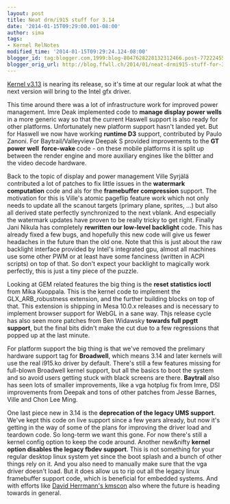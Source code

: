 ```yaml
---
layout: post
title: Neat drm/i915 stuff for 3.14
date: '2014-01-15T09:29:00.001-08:00'
author: sima
tags:
- Kernel RelNotes
modified_time: '2014-01-15T09:29:24.124-08:00'
blogger_id: tag:blogger.com,1999:blog-8047628228132312466.post-7722245516833600559
blogger_orig_url: http://blog.ffwll.ch/2014/01/neat-drmi915-stuff-for-314.html
---
```


[Kernel v3.13](/2013/11/its-that-time-again-when-old-kernel-v3.html) is nearing
its release, so it's time at our regular look at what the next version will
bring to the Intel gfx driver.

<!--more-->

This time around there was a lot of infrastructure work for improved power management. Imre Deak implemented code to <b>manage display power wells</b> in a more generic way so that the current Haswell support is also ready for other platforms. Unfortunately new platform support hasn't landed yet. But for Haswell we now have working <b>runtime D3</b> support, contributed by Paulo Zanoni. For Baytrail/Valleyview Deepak S provided improvements to the <b>GT power well&nbsp; force-wake </b>code - on these mobile platforms it is split up between the render engine and more auxiliary engines like the blitter and the video decode hardware.



Back to the topic of display and power management Ville Syrjälä contributed a lot of patches to fix little issues in the <b>watermark computation</b> code and als for the <b>framebuffer compression</b> support. The motivation for this is Ville's atomic pageflip feature work which not only needs to update all the scanout targets (primary plane, sprites, ...) but also all derived state perfectly synchronized to the next vblank. And especially the watermark updates have proven to be really tricky to get right. Finally Jani Nikula has completely <b>rewritten our low-level backlight</b> code. This has already fixed a few bugs, and hopefully this new code will give us fewer headaches in the future than the old one. Note that this is just about the raw backlight interface provided by Intel's integrated gpu, almost all machines use some other PWM or at least have some fanciness (written in ACPI scripts) on top of that. So don't expect your backlight to magically work perfectly, this is just a tiny piece of the puzzle.



Looking at GEM related features the big thing is the <b>reset statistics ioctl</b> from Mika Kuoppala. This is the kernel code to implement the GLX_ARB_robustness extension, and the further building blocks on top of that. This extension is shipping in Mesa 10.0.x releases and is necessary to implement browser support for WebGL in a sane way. Thjs release cycle has also seen more patches from Ben Widawsky <b>towards full ppgtt support</b>, but the final bits didn't make the cut due to a few regressions that popped up at the last minute.



For platform support the big thing is that we've removed the prelimary hardware support tag for <b>Broadwell</b>, which means 3.14 and later kernels will use the real i915.ko driver by default. There's still a few features missing for full-blown Broadwell kernel support, but all the basics to boot the system and so avoid users getting stuck with black screens are there. <b>Baytrail</b> also has seen lots of smaller improvements, like a vga hotplug fix from Imre, DSI improvements from Deepak and tons of other patches from Jesse Barnes, Ville and Chon Lee Ming.



One last piece new in 3.14 is the <b>deprecation of the legacy UMS support</b>. We've kept this code on live support since a few years already, but now it's getting in the way of some of the plans for improving the driver load and teardown code. So long-term we want this gone. For now there's still a kernel config option to keep the code around. Another new&amp;nifty <b>kernel option disables the legacy fbdev support</b>. This is not something for your regular desktop linux system yet since the boot splash and a bunch of other things rely on it. And you also need to manually make sure that the vga driver doesn't load. But it does allow us to rip out all the legacy linux framebuffer support code, which is beneficial for embedded systems. And with efforts like [David Herrmann's kmscon](http://dvdhrm.wordpress.com/2012/08/11/kmscon-linux-kmsdrm-based-virtual-console/) also where the future is heading towards in general.
